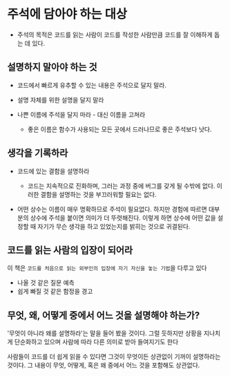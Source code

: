 # 주석에 담아야 하는 대상

- 주석의 목적은 코드를 읽는 사람이 코드를 작성한 사람만큼 코드를 잘 이해하게 돕는 데 있다.

## 설명하지 말아야 하는 것

- 코드에서 빠르게 유추할 수 있는 내용은 주석으로 달지 말라.

- 설명 자체를 위한 설명을 달지 말라

- 나쁜 이름에 주석을 달지 마라 - 대신 이름을 고쳐라
  - 좋은 이름은 함수가 사용되는 모든 곳에서 드러나므로 좋은 주석보다 낫다.

## 생각을 기록하라

- 코드에 있는 결함을 설명하라
  - 코드는 지속적으로 진화하며, 그러는 과정 중에 버그를 갖게 될 수밖에 없다. 이러한 결함을 설명하는 것을 부끄러워할 필요는 없다.

- 어떤 상수는 이름이 매우 명확하므로 주석이 필요없다. 하지만 경험에 따르면 대부분의  상수에 주석을 붙이면 의미가 더 뚜렷해진다. 이렇게 하면 상수에 어떤 값을 설정할 때 자기가 무슨 생각을 하고 있었는지를 밝히는 것으로 귀결된다.

## 코드를 읽는 사람의 입장이 되어라

이 책은 `코드를 처음으로 읽는 외부인의 입장에 자기 자신을 놓는 기법`을 다루고 있다

- 나올 것 같은 질문 예측
- 쉽게 빠질 것 같은 함정을 경고

## 무엇, 왜, 어떻게 중에서 어느 것을 설명해야 하는가?

'무엇이 아니라 왜를 설명하라'는 말을 들어 봤을 것이다.
그럴 듯하지만 상황을 지나치게 단순화하고 있으며 사람에 따라 다른 의미로 받아 들여지기도 한다

사람들이 코드를 더 쉽게 읽을 수 있다면 그것이 무엇이든 상관없이 기꺼이 설명하라는 것이다. 그 내용이 무엇, 어떻게, 혹은 왜 중에서 어느 것을 포함해도 상관없다.



